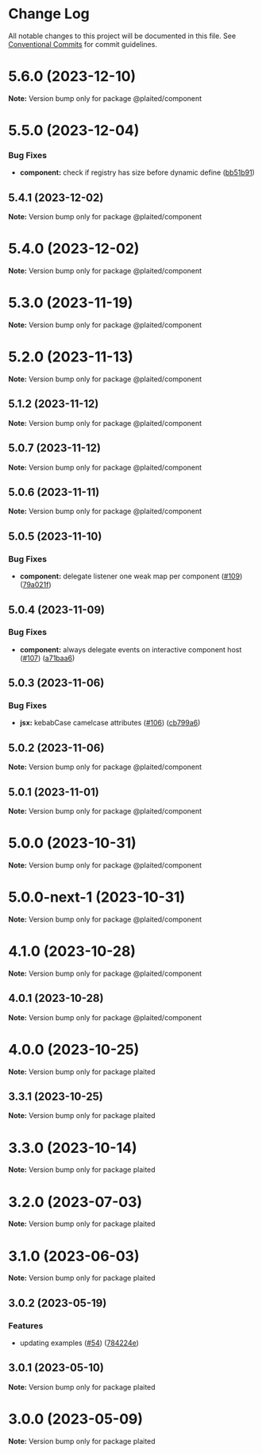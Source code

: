 # Change Log

All notable changes to this project will be documented in this file.
See [Conventional Commits](https://conventionalcommits.org) for commit guidelines.

# 5.6.0 (2023-12-10)

**Note:** Version bump only for package @plaited/component





# 5.5.0 (2023-12-04)


### Bug Fixes

* **component:** check if registry has size before dynamic define ([bb51b91](https://github.com/plaited/plaited/commit/bb51b912622aa843afa0313004876d7ba656d4ce))





## 5.4.1 (2023-12-02)

**Note:** Version bump only for package @plaited/component





# 5.4.0 (2023-12-02)

**Note:** Version bump only for package @plaited/component





# 5.3.0 (2023-11-19)

**Note:** Version bump only for package @plaited/component





# 5.2.0 (2023-11-13)

**Note:** Version bump only for package @plaited/component

## 5.1.2 (2023-11-12)

**Note:** Version bump only for package @plaited/component

## 5.0.7 (2023-11-12)

**Note:** Version bump only for package @plaited/component

## 5.0.6 (2023-11-11)

**Note:** Version bump only for package @plaited/component

## 5.0.5 (2023-11-10)

### Bug Fixes

- **component:** delegate listener one weak map per component ([#109](https://github.com/plaited/plaited/issues/109)) ([79a021f](https://github.com/plaited/plaited/commit/79a021fe7669d4ee5318c0ea8c0d104e805cb07e))

## 5.0.4 (2023-11-09)

### Bug Fixes

- **component:** always delegate events on interactive component host ([#107](https://github.com/plaited/plaited/issues/107)) ([a71baa6](https://github.com/plaited/plaited/commit/a71baa6c5628cd182fe836321c30afec7879e738))

## 5.0.3 (2023-11-06)

### Bug Fixes

- **jsx:** kebabCase camelcase attributes ([#106](https://github.com/plaited/plaited/issues/106)) ([cb799a6](https://github.com/plaited/plaited/commit/cb799a61a7ca0068628ae56eda345671651f7cfb))

## 5.0.2 (2023-11-06)

**Note:** Version bump only for package @plaited/component

## 5.0.1 (2023-11-01)

**Note:** Version bump only for package @plaited/component

# 5.0.0 (2023-10-31)

**Note:** Version bump only for package @plaited/component

# 5.0.0-next-1 (2023-10-31)

**Note:** Version bump only for package @plaited/component

# 4.1.0 (2023-10-28)

**Note:** Version bump only for package @plaited/component

## 4.0.1 (2023-10-28)

**Note:** Version bump only for package @plaited/component

# 4.0.0 (2023-10-25)

**Note:** Version bump only for package plaited

## 3.3.1 (2023-10-25)

**Note:** Version bump only for package plaited

# 3.3.0 (2023-10-14)

**Note:** Version bump only for package plaited

# 3.2.0 (2023-07-03)

**Note:** Version bump only for package plaited

# 3.1.0 (2023-06-03)

**Note:** Version bump only for package plaited

## 3.0.2 (2023-05-19)

### Features

- updating examples ([#54](https://github.com/plaited/plaited/issues/54)) ([784224e](https://github.com/plaited/plaited/commit/784224ebb90ec1954f919632de379036c95d8ea0))

## 3.0.1 (2023-05-10)

**Note:** Version bump only for package plaited

# 3.0.0 (2023-05-09)

**Note:** Version bump only for package plaited
